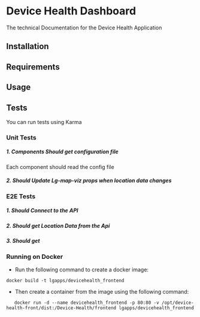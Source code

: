 Device Health Dashboard
=========

The technical Documentation for the Device Health Application

## Installation

 

## Requirements

## Usage

## Tests
You can run tests using Karma

### Unit Tests

 ##### 1. Components Should get configuration file
 Each component should read the config file
 
 ##### 2. Should Update Lg-map-viz props when location data changes


### E2E Tests

 ##### 1. Should Connect to the API
 
 ##### 2. Should get Location Data from the Api 
 
 ##### 3. Should get
 
 
 ### Running on Docker
 
 - Run the following command to create a docker image: 
 
 ```docker build -t lgapps/devicehealth_frontend ```  
 
 - Then create a container from the image using the following command:
 
 ```$xslt
    docker run -d --name devicehealth_frontend -p 80:80 -v /opt/device-health-front/dist:/Device-Health/frontend lgapps/devicehealth_frontend
```
 

